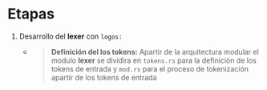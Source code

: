 # Etapas

1. Desarrollo del **lexer** con `logos:`
   * > **Definición del los tokens:** Apartir de la arquitectura modular el modulo **lexer** se dividira en `tokens.rs` para la definición de los tokens de entrada y `mod.rs` para el proceso de tokenización apartir de los tokens de entrada
